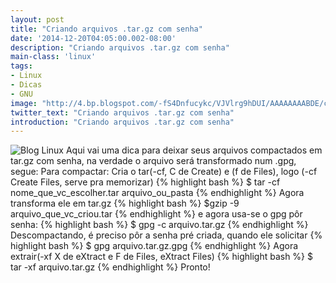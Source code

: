 ```yaml
---
layout: post
title: "Criando arquivos .tar.gz com senha"
date: '2014-12-20T04:05:00.002-08:00'
description: "Criando arquivos .tar.gz com senha"
main-class: 'linux'
tags:
- Linux
- Dicas
- GNU
image: "http://4.bp.blogspot.com/-fS4Dnfucykc/VJVlrg9hDUI/AAAAAAAABDE/cng8ePUSzuo/s72-c/Lock-GPG.square.png"
twitter_text: "Criando arquivos .tar.gz com senha"
introduction: "Criando arquivos .tar.gz com senha"
---
```

![Blog Linux](http://4.bp.blogspot.com/-fS4Dnfucykc/VJVlrg9hDUI/AAAAAAAABDE/cng8ePUSzuo/s320/Lock-GPG.square.png "Blog Linux")
Aqui vai uma dica para deixar seus arquivos compactados em tar.gz com senha, na verdade o arquivo será transformado num .gpg, segue:
Para compactar:
Cria o tar(-cf, C de Create) e (f de Files), logo (-cf Create Files, serve pra memorizar)
{% highlight bash %}
$ tar -cf nome_que_vc_escolher.tar arquivo_ou_pasta
{% endhighlight %}
Agora transforma ele em tar.gz
{% highlight bash %}
$gzip -9 arquivo_que_vc_criou.tar
{% endhighlight %}
e agora usa-se o gpg pôr senha:
{% highlight bash %}
$ gpg -c arquivo.tar.gz
{% endhighlight %}
Descompactando, é preciso pôr a senha pré criada, quando ele solicitar
{% highlight bash %}
$ gpg arquivo.tar.gz.gpg
{% endhighlight %}
Agora extrair(-xf X de eXtract e F de Files, eXtract Files)
{% highlight bash %}
$ tar -xf arquivo.tar.gz
{% endhighlight %}
Pronto!
